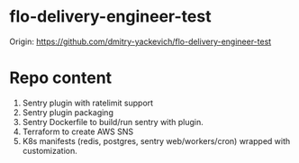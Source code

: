 # flo-delivery-engineer-test

Origin: https://github.com/dmitry-yackevich/flo-delivery-engineer-test

# Repo content
1) Sentry plugin with ratelimit support
2) Sentry plugin packaging
3) Sentry Dockerfile to build/run sentry with plugin. 
4) Terraform to create AWS SNS
5) K8s manifests (redis, postgres, sentry web/workers/cron) wrapped with customization.
